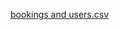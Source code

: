 [bookings and users.csv](https://github.com/user-attachments/files/20997477/bookings.and.users.csv)
